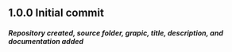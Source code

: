 ## 1.0.0 Initial commit
##### Repository created, source folder, grapic, title, description, and documentation added
